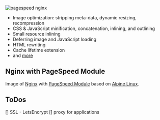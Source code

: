 ![pagespeed nginx](https://lh3.googleusercontent.com/TQHvBPvWGACLGEN_i-3VAN07QQnY6LQpc_tbdvTNe4831NSbboj53Sip1soEq1pP6jB0zaFtqb93QIafn1hMpLk1vYQKEUFA=s688 "pagespeed nginx")

- Image optimization: stripping meta-data, dynamic resizing, recompression
- CSS & JavaScript minification, concatenation, inlining, and outlining
- Small resource inlining
- Deferring image and JavaScript loading
- HTML rewriting
- Cache lifetime extension
- and
  [more](https://developers.google.com/speed/docs/mod_pagespeed/config_filters)

Nginx with PageSpeed Module
-----------------------------------

Image of [Nginx](https://www.nginx.com/) with [PageSpeed Module](https://developers.google.com/speed/pagespeed/module/) based on [Alpine Linux](https://hub.docker.com/_/alpine).

ToDos
-----------------------------------
[] SSL - LetsEncrypt
[] proxy for applications